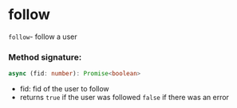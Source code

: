 # follow

`follow`- follow a user

### Method signature:

```typescript
async (fid: number): Promise<boolean> 
```

* fid: fid of the user to follow&#x20;
* returns `true` if the user was followed `false` if there was an error

